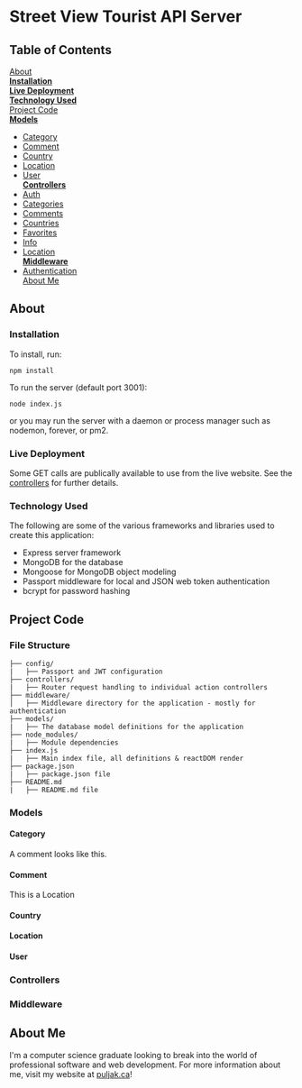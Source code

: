 # Street View Tourist API Server

## Table of Contents  
[About](#about)  
**[Installation](#installation)**  
**[Live Deployment](#live-deployment)**  
**[Technology Used](#technology-used)**  
[Project Code](#project-code)  
**[Models](#models)**  
  - [Category](#category)  
  - [Comment](#comment)  
  - [Country](#country)  
  - [Location](#location)  
  - [User](#user)  
**[Controllers](#controllers)**  
  - [Auth](#auth)  
  - [Categories](#categories)  
  - [Comments](#comments)  
  - [Countries](#countries)  
  - [Favorites](#favorites)  
  - [Info](#info)  
  - [Location](#locations)  
**[Middleware](#middleware)**  
  - [Authentication](#authentication)  
[About Me](#about-me)

## About

### Installation
To install, run:

`npm install`

To run the server (default port 3001):

`node index.js`

or you may run the server with a daemon or process manager such as nodemon, forever, or pm2.

### Live Deployment
Some GET calls are publically available to use from the live website. See the [controllers](#controllers) for further details.

### Technology Used
The following are some of the various frameworks and libraries used to create this application:
- Express server framework 
- MongoDB for the database
- Mongoose for MongoDB object modeling
- Passport middleware for local and JSON web token authentication
- bcrypt for password hashing

## Project Code

### File Structure
```
├── config/
|   ├── Passport and JWT configuration
├── controllers/
|   ├── Router request handling to individual action controllers
├── middleware/
│   ├── Middleware directory for the application - mostly for authentication
├── models/
|   ├── The database model definitions for the application
├── node_modules/
|   ├── Module dependencies
├── index.js
|   ├── Main index file, all definitions & reactDOM render
├── package.json
|   ├── package.json file
├── README.md
|   ├── README.md file
```

### Models

#### Category  
A comment looks like this.

#### Comment
This is a Location

#### Country  

#### Location  

#### User  

### Controllers  

### Middleware  

## About Me  
I'm a computer science graduate looking to break into the world of professional software and web development. For more information about me, visit my website at [puljak.ca](https://puljak.ca)!
